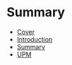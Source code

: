 # Summary

* [Cover](README.md)
* [Introduction](documentation/Introduction.md)
* [Summary](SUMMARY.md)
* [UPM](documentation/Upm.md)

